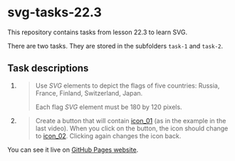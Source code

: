 # svg-tasks-22.3

This repository contains tasks from lesson 22.3 to learn SVG.

There are two tasks. They are stored in the subfolders `task-1` and `task-2`.

## Task descriptions

1. > Use *SVG* elements to depict the flags of five countries: Russia, France, Finland, Switzerland, Japan.
   >
   > Each flag *SVG* element must be 180 by 120 pixels.
2. > Create a button that will contain [icon_01](https://icons.getbootstrap.com/icons/arrow-down-left-circle/) (as in the example in the last video). When you click on the button, the icon should change to [icon_02](https://icons.getbootstrap.com/icons/arrow-down-left-circle-fill/). Clicking again changes the icon back.

You can see it live on [GitHub Pages website](https://ivan-developer-01.github.io/svg-tasks-22.3).
